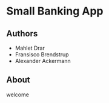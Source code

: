 # Small Banking App

## Authors
- Mahlet Drar
- Fransisco Brendstrup
- Alexander Ackermann

## About 
 welcome 
